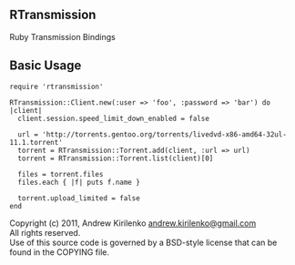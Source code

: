 RTransmission
-------------

Ruby Transmission Bindings

Basic Usage
-----------

    require 'rtransmission'

    RTransmission::Client.new(:user => 'foo', :password => 'bar') do |client|
      client.session.speed_limit_down_enabled = false

      url = 'http://torrents.gentoo.org/torrents/livedvd-x86-amd64-32ul-11.1.torrent'
      torrent = RTransmission::Torrent.add(client, :url => url)
      torrent = RTransmission::Torrent.list(client)[0]

      files = torrent.files
      files.each { |f| puts f.name }

      torrent.upload_limited = false
    end

Copyright (c) 2011, Andrew Kirilenko <andrew.kirilenko@gmail.com>  
All rights reserved.  
Use of this source code is governed by a BSD-style license that can be found in the COPYING file.
